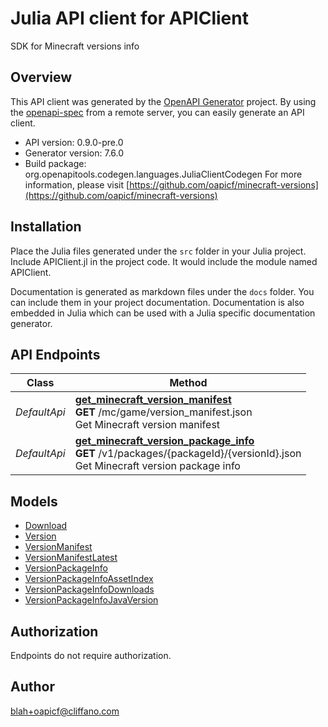 # Julia API client for APIClient

SDK for Minecraft versions info

## Overview
This API client was generated by the [OpenAPI Generator](https://openapi-generator.tech) project.  By using the [openapi-spec](https://openapis.org) from a remote server, you can easily generate an API client.

- API version: 0.9.0-pre.0
- Generator version: 7.6.0
- Build package: org.openapitools.codegen.languages.JuliaClientCodegen
For more information, please visit [https://github.com/oapicf/minecraft-versions](https://github.com/oapicf/minecraft-versions)


## Installation
Place the Julia files generated under the `src` folder in your Julia project. Include APIClient.jl in the project code.
It would include the module named APIClient.

Documentation is generated as markdown files under the `docs` folder. You can include them in your project documentation.
Documentation is also embedded in Julia which can be used with a Julia specific documentation generator.

## API Endpoints

Class | Method
------------ | -------------
*DefaultApi* | [**get_minecraft_version_manifest**](docs/DefaultApi.md#get_minecraft_version_manifest)<br/>**GET** /mc/game/version_manifest.json<br/>Get Minecraft version manifest
*DefaultApi* | [**get_minecraft_version_package_info**](docs/DefaultApi.md#get_minecraft_version_package_info)<br/>**GET** /v1/packages/{packageId}/{versionId}.json<br/>Get Minecraft version package info


## Models

 - [Download](docs/Download.md)
 - [Version](docs/Version.md)
 - [VersionManifest](docs/VersionManifest.md)
 - [VersionManifestLatest](docs/VersionManifestLatest.md)
 - [VersionPackageInfo](docs/VersionPackageInfo.md)
 - [VersionPackageInfoAssetIndex](docs/VersionPackageInfoAssetIndex.md)
 - [VersionPackageInfoDownloads](docs/VersionPackageInfoDownloads.md)
 - [VersionPackageInfoJavaVersion](docs/VersionPackageInfoJavaVersion.md)


<a id="authorization"></a>
## Authorization
Endpoints do not require authorization.


## Author

blah+oapicf@cliffano.com

